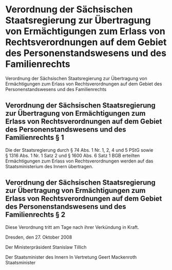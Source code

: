# Verordnung der Sächsischen Staatsregierung zur Übertragung von Ermächtigungen zum Erlass von Rechtsverordnungen auf dem Gebiet des Personenstandswesens und des Familienrechts

Verordnung der Sächsischen Staatsregierung zur Übertragung von Ermächtigungen zum Erlass von Rechtsverordnungen auf dem Gebiet des Personenstandswesens und des Familienrechts

## Verordnung der Sächsischen Staatsregierung zur Übertragung von Ermächtigungen zum Erlass von Rechtsverordnungen auf dem Gebiet des Personenstandswesens und des Familienrechts § 1 

Die der Staatsregierung durch § 74 Abs. 1 Nr. 1, 2, 4 und 5 
        PStG sowie § 1316 Abs. 1 Nr. 1 Satz 2 und § 1600 Abs. 6 Satz 1 
        BGB erteilten Ermächtigungen zum Erlass von Rechtsverordnungen werden auf das Staatsministerium des Innern übertragen.


## Verordnung der Sächsischen Staatsregierung zur Übertragung von Ermächtigungen zum Erlass von Rechtsverordnungen auf dem Gebiet des Personenstandswesens und des Familienrechts § 2 

Diese Verordnung tritt am Tage nach ihrer Verkündung in Kraft.

Dresden, den 27. Oktober 2008

Der Ministerpräsident 
           Stanislaw Tillich

Der Staatsminister des Innern 
           In Vertretung 
           Geert Mackenroth 
           Staatsminister

